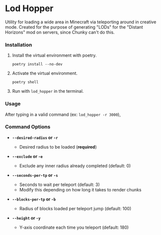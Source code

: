 # Lod Hopper

Utility for loading a wide area in Minecraft via teleporting around in creative mode. 
Created for the purpose of generating "LODs" for the "Distant Horizons" mod on servers, since Chunky can't do this.

### Installation

1. Install the virtual environment with poetry.

    `poetry install --no-dev`

2. Activate the virtual environment.

    `poetry shell`

3. Run with `lod_hopper` in the terminal.

### Usage

After typing in a valid command (ex: `lod_hopper -r 3000`), 

### Command Options

- **`--desired-radius` or `-r`**
  - Desired radius to be loaded (**required**)

- **`--exclude` or `-e`**
  - Exclude any inner radius already completed (default: 0)

- **`--seconds-per-tp` or `-s`**
  - Seconds to wait per teleport (default: 3)
  - Modify this depending on how long it takes to render chunks

- **`--blocks-per-tp` or `-b`**
  - Radius of blocks loaded per teleport jump (default: 100)

- **`--height` or `-y`**
  - Y-axis coordinate each time you teleport (default: 180)
